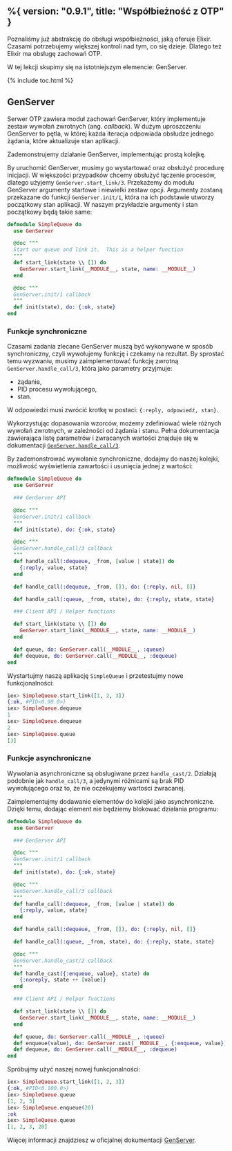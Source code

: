%{
  version: "0.9.1",
  title: "Współbieżność z OTP"
}
---

Poznaliśmy już abstrakcję do obsługi współbieżności, jaką oferuje Elixir. Czasami potrzebujemy większej kontroli nad tym, co się dzieje. Dlatego też Elixir ma obsługę zachowań OTP.  

W tej lekcji skupimy się na istotniejszym elemencie: GenServer.

{% include toc.html %}

## GenServer

Serwer OTP zawiera moduł zachowań GenServer, który implementuje zestaw wywołań zwrotnych (ang. _callback_). W dużym uproszczeniu GenServer to pętla, w której każda iteracja odpowiada obsłudze jednego żądania, które aktualizuje stan aplikacji.  

Zademonstrujemy działanie GenServer, implementując prostą kolejkę.

By uruchomić GenServer, musimy go wystartować oraz obsłużyć procedurę inicjacji. W większości przypadków chcemy obsłużyć łączenie procesów, dlatego użyjemy `GenServer.start_link/3`. Przekażemy do modułu GenServer argumenty startowe i niewielki zestaw opcji. Argumenty zostaną przekazane do funkcji `GenServer.init/1`, która na ich podstawie utworzy początkowy stan aplikacji. W naszym przykładzie argumenty i stan początkowy będą takie same:

```elixir
defmodule SimpleQueue do
  use GenServer

  @doc """
  Start our queue and link it.  This is a helper function
  """
  def start_link(state \\ []) do
    GenServer.start_link(__MODULE__, state, name: __MODULE__)
  end

  @doc """
  GenServer.init/1 callback
  """
  def init(state), do: {:ok, state}
end
```

### Funkcje synchroniczne

Czasami zadania zlecane GenServer muszą być wykonywane w sposób synchroniczny, czyli wywołujemy funkcję i czekamy na rezultat. By sprostać temu wyzwaniu, musimy zaimplementować funkcję zwrotną `GenServer.handle_call/3`, która jako parametry przyjmuje: 

 * żądanie,
 * PID procesu wywołującego,
 * stan.
 
W odpowiedzi musi zwrócić krotkę w postaci: `{:reply, odpowiedź, stan}`.

Wykorzystując dopasowania wzorców, możemy zdefiniować wiele różnych wywołań zwrotnych, w zależności od żądania i stanu. Pełna dokumentacja zawierająca listę parametrów i zwracanych wartości znajduje się w dokumentacji [`GenServer.handle_call/3`](http://elixir-lang.org/docs/v1.1/elixir/GenServer.html#c:handle_call/3).

By zademonstrować wywołanie synchroniczne, dodajmy do naszej kolejki, możliwość wyświetlenia zawartości i usunięcia jednej z wartości:

```elixir
defmodule SimpleQueue do
  use GenServer

  ### GenServer API

  @doc """
  GenServer.init/1 callback
  """
  def init(state), do: {:ok, state}

  @doc """
  GenServer.handle_call/3 callback
  """
  def handle_call(:dequeue, _from, [value | state]) do
    {:reply, value, state}
  end

  def handle_call(:dequeue, _from, []), do: {:reply, nil, []}

  def handle_call(:queue, _from, state), do: {:reply, state, state}

  ### Client API / Helper functions

  def start_link(state \\ []) do
    GenServer.start_link(__MODULE__, state, name: __MODULE__)
  end

  def queue, do: GenServer.call(__MODULE__, :queue)
  def dequeue, do: GenServer.call(__MODULE__, :dequeue)
end
```

Wystartujmy naszą aplikację `SimpleQueue` i przetestujmy nowe funkcjonalności:

```elixir
iex> SimpleQueue.start_link([1, 2, 3])
{:ok, #PID<0.90.0>}
iex> SimpleQueue.dequeue
1
iex> SimpleQueue.dequeue
2
iex> SimpleQueue.queue
[3]
```

### Funkcje asynchroniczne

Wywołania asynchroniczne są obsługiwane przez `handle_cast/2`.  Działają podobnie jak `handle_call/3`, a jedynymi różnicami są brak PID wywołującego oraz to, że nie oczekujemy wartości zwracanej.

Zaimplementujmy dodawanie elementów do kolejki jako asynchroniczne. Dzięki temu, dodając element nie będziemy blokować działania programu:

```elixir
defmodule SimpleQueue do
  use GenServer

  ### GenServer API

  @doc """
  GenServer.init/1 callback
  """
  def init(state), do: {:ok, state}

  @doc """
  GenServer.handle_call/3 callback
  """
  def handle_call(:dequeue, _from, [value | state]) do
    {:reply, value, state}
  end

  def handle_call(:dequeue, _from, []), do: {:reply, nil, []}

  def handle_call(:queue, _from, state), do: {:reply, state, state}

  @doc """
  GenServer.handle_cast/2 callback
  """
  def handle_cast({:enqueue, value}, state) do
    {:noreply, state ++ [value]}
  end

  ### Client API / Helper functions

  def start_link(state \\ []) do
    GenServer.start_link(__MODULE__, state, name: __MODULE__)
  end

  def queue, do: GenServer.call(__MODULE__, :queue)
  def enqueue(value), do: GenServer.cast(__MODULE__, {:enqueue, value})
  def dequeue, do: GenServer.call(__MODULE__, :dequeue)
end
```

Spróbujmy użyć naszej nowej funkcjonalności:

```elixir
iex> SimpleQueue.start_link([1, 2, 3])
{:ok, #PID<0.100.0>}
iex> SimpleQueue.queue
[1, 2, 3]
iex> SimpleQueue.enqueue(20)
:ok
iex> SimpleQueue.queue
[1, 2, 3, 20]
```

Więcej informacji znajdziesz w oficjalnej dokumentacji [GenServer](http://elixir-lang.org/docs/v1.1/elixir/GenServer.html#content).